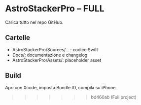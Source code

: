 # AstroStackerPro – FULL
Carica tutto nel repo GitHub.

## Cartelle
- AstroStackerPro/Sources/... : codice Swift
- Docs/: documentazione e changelog
- AstroStackerPro/Assets/: placeholder asset

## Build
Apri con Xcode, imposta Bundle ID, compila su iPhone.
>>>>>>> bd460ab (Full project)
